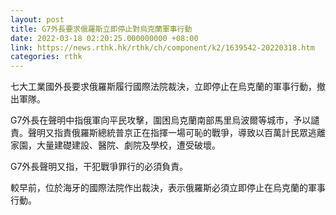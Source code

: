 ```yaml
---
layout: post
title: G7外長要求俄羅斯立即停止對烏克蘭軍事行動
date: 2022-03-18 02:20:25.000000000 +08:00
link: https://news.rthk.hk/rthk/ch/component/k2/1639542-20220318.htm
categories: rthk
---
```


七大工業國外長要求俄羅斯履行國際法院裁決，立即停止在烏克蘭的軍事行動，撤出軍隊。

G7外長在聲明中指俄軍向平民攻擊，圍困烏克蘭南部馬里烏波爾等城市，予以譴責。聲明又指責俄羅斯總統普京正在指揮一場可恥的戰爭，導致以百萬計民眾逃離家園，大量建礎建設、醫院、劇院及學校，遭受破壞。

G7外長聲明又指，干犯戰爭罪行的必須負責。

較早前，位於海牙的國際法院作出裁決，表示俄羅斯必須立即停止在烏克蘭的軍事行動。
